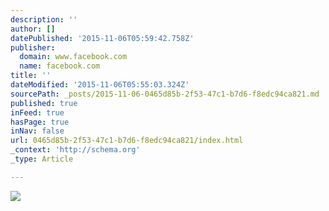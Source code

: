 ```yaml
---
description: ''
author: []
datePublished: '2015-11-06T05:59:42.758Z'
publisher:
  domain: www.facebook.com
  name: facebook.com
title: ''
dateModified: '2015-11-06T05:55:03.324Z'
sourcePath: _posts/2015-11-06-0465d85b-2f53-47c1-b7d6-f8edc94ca821.md
published: true
inFeed: true
hasPage: true
inNav: false
url: 0465d85b-2f53-47c1-b7d6-f8edc94ca821/index.html
_context: 'http://schema.org'
_type: Article

---
```

![](https://scontent-lax3-1.xx.fbcdn.net/hphotos-xtp1/v/t1.0-9/12105940_1024545364263555_176653511800070489_n.jpg?oh=e2cfdc892da0216c54b4aec825ac6d9f&oe=56C96289)